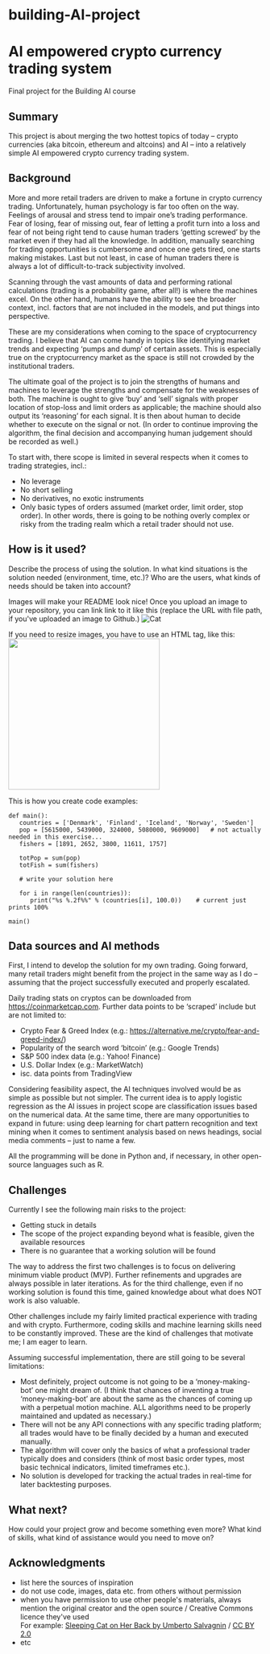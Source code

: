 # building-AI-project

<!-- This is the markdown template for the final project of the Building AI course, 
created by Reaktor Innovations and University of Helsinki. 
Copy the template, paste it to your GitHub README and edit! -->

# AI empowered crypto currency trading system

Final project for the Building AI course

## Summary

This project is about merging the two hottest topics of today – crypto currencies (aka bitcoin, ethereum and altcoins) and AI – into a relatively simple AI empowered crypto currency trading system.


## Background

More and more retail traders are driven to make a fortune in crypto currency trading. Unfortunately, human psychology is far too often on the way. Feelings of arousal and stress tend to impair one’s trading performance. Fear of losing, fear of missing out, fear of letting a profit turn into a loss and fear of not being right tend to cause human traders ‘getting screwed’ by the market even if they had all the knowledge. In addition, manually searching for trading opportunities is cumbersome and once one gets tired, one starts making mistakes. Last but not least, in case of human traders there is always a lot of difficult-to-track subjectivity involved.

Scanning through the vast amounts of data and performing rational calculations (trading is a probability game, after all!) is where the machines excel. On the other hand, humans have the ability to see the broader context, incl. factors that are not included in the models, and put things into perspective. 

These are my considerations when coming to the space of cryptocurrency trading. I believe that AI can come handy in topics like identifying market trends and expecting ‘pumps and dump’ of certain assets. This is especially true on the cryptocurrency market as the space is still not crowded by the institutional traders.

The ultimate goal of the project is to join the strengths of humans and machines to leverage the strengths and compensate for the weaknesses of both. The machine is ought to give ‘buy’ and ‘sell’ signals with proper location of stop-loss and limit orders as applicable; the machine should also output its ‘reasoning’ for each signal. It is then about human to decide whether to execute on the signal or not. (In order to continue improving the algorithm, the final decision and accompanying human judgement should be recorded as well.)

To start with, there scope is limited in several respects when it comes to trading strategies, incl.:
* No leverage
* No short selling
* No derivatives, no exotic instruments
* Only basic types of orders assumed (market order, limit order, stop order).
In other words, there is going to be nothing overly complex or risky from the trading realm which a retail trader should not use.


## How is it used?

Describe the process of using the solution. In what kind situations is the solution needed (environment, time, etc.)? Who are the users, what kinds of needs should be taken into account?

Images will make your README look nice!
Once you upload an image to your repository, you can link link to it like this (replace the URL with file path, if you've uploaded an image to Github.)
![Cat](https://upload.wikimedia.org/wikipedia/commons/5/5e/Sleeping_cat_on_her_back.jpg)

If you need to resize images, you have to use an HTML tag, like this:
<img src="https://upload.wikimedia.org/wikipedia/commons/5/5e/Sleeping_cat_on_her_back.jpg" width="300">

This is how you create code examples:
```
def main():
   countries = ['Denmark', 'Finland', 'Iceland', 'Norway', 'Sweden']
   pop = [5615000, 5439000, 324000, 5080000, 9609000]   # not actually needed in this exercise...
   fishers = [1891, 2652, 3800, 11611, 1757]

   totPop = sum(pop)
   totFish = sum(fishers)

   # write your solution here

   for i in range(len(countries)):
      print("%s %.2f%%" % (countries[i], 100.0))    # current just prints 100%

main()
```


## Data sources and AI methods

First, I intend to develop the solution for my own trading. Going forward, many retail traders might benefit from the project in the same way as I do – assuming that the project successfully executed and properly escalated.

Daily trading stats on cryptos can be downloaded from https://coinmarketcap.com. Further data points to be ‘scraped’ include but are not limited to:
* Crypto Fear & Greed Index (e.g.: https://alternative.me/crypto/fear-and-greed-index/)
* Popularity of the search word ‘bitcoin’ (e.g.: Google Trends)
* S&P 500 index data (e.g.: Yahoo! Finance)
* U.S. Dollar Index (e.g.: MarketWatch)
* isc. data points from TradingView

Considering feasibility aspect, the AI techniques involved would be as simple as possible but not simpler. The current idea is to apply logistic regression as the AI issues in project scope are classification issues based on the numerical data. At the same time, there are many opportunities to expand in future: using deep learning for chart pattern recognition and text mining when it comes to sentiment analysis based on news headings, social media comments – just to name a few.

All the programming will be done in Python and, if necessary, in other open-source languages such as R.


## Challenges

Currently I see the following main risks to the project:
* Getting stuck in details
* The scope of the project expanding beyond what is feasible, given the available resources
* There is no guarantee that a working solution will be found

The way to address the first two challenges is to focus on delivering minimum viable product (MVP). Further refinements and upgrades are always possible in later iterations. As for the third challenge, even if no working solution is found this time, gained knowledge about what does NOT work is also valuable.

Other challenges include my fairly limited practical experience with trading and with crypto. Furthermore, coding skills and machine learning skills need to be constantly improved. These are the kind of challenges that motivate me; I am eager to learn.

Assuming successful implementation, there are still going to be several limitations:
* Most definitely, project outcome is not going to be a ‘money-making-bot’ one might dream of. (I think that chances of inventing a true ‘money-making-bot’ are about the same as the chances of coming up with a perpetual motion machine. ALL algorithms need to be properly maintained and updated as necessary.) 
* There will not be any API connections with any specific trading platform; all trades would have to be finally decided by a human and executed manually.
* The algorithm will cover only the basics of what a professional trader typically does and considers (think of most basic order types, most basic technical indicators, limited timeframes etc.).
* No solution is developed for tracking the actual trades in real-time for later backtesting purposes.


## What next?

How could your project grow and become something even more? What kind of skills, what kind of assistance would you  need to move on? 


## Acknowledgments

* list here the sources of inspiration 
* do not use code, images, data etc. from others without permission
* when you have permission to use other people's materials, always mention the original creator and the open source / Creative Commons licence they've used
  <br>For example: [Sleeping Cat on Her Back by Umberto Salvagnin](https://commons.wikimedia.org/wiki/File:Sleeping_cat_on_her_back.jpg#filelinks) / [CC BY 2.0](https://creativecommons.org/licenses/by/2.0)
* etc
